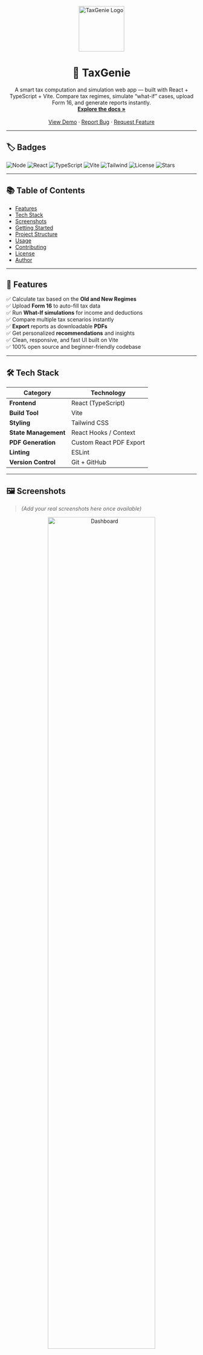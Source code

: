 <!-- PROJECT LOGO -->
<p align="center">
  <img src="assets/logo.png" alt="TaxGenie Logo" width="120" height="120">
</p>

<h1 align="center">🧮 TaxGenie</h1>

<p align="center">
  A smart tax computation and simulation web app — built with React + TypeScript + Vite.  
  Compare tax regimes, simulate “what-if” cases, upload Form 16, and generate reports instantly.
  <br />
  <a href="https://github.com/om-kumar-singh/TaxGenie"><strong>Explore the docs »</strong></a>
  <br />
  <br />
  <a href="https://github.com/om-kumar-singh/TaxGenie">View Demo</a>
  ·
  <a href="https://github.com/om-kumar-singh/TaxGenie/issues">Report Bug</a>
  ·
  <a href="https://github.com/om-kumar-singh/TaxGenie/issues">Request Feature</a>
</p>

---

## 🏷️ Badges

<p align="center">

![Node](https://img.shields.io/badge/Node.js-16%2B-green?logo=node.js)
![React](https://img.shields.io/badge/React-18-blue?logo=react)
![TypeScript](https://img.shields.io/badge/TypeScript-5.0-blue?logo=typescript)
![Vite](https://img.shields.io/badge/Vite-Build-orange?logo=vite)
![Tailwind](https://img.shields.io/badge/TailwindCSS-3.4-38B2AC?logo=tailwind-css)
![License](https://img.shields.io/github/license/om-kumar-singh/TaxGenie)
![Stars](https://img.shields.io/github/stars/om-kumar-singh/TaxGenie?style=social)

</p>

---

## 📚 Table of Contents

- [Features](#-features)
- [Tech Stack](#-tech-stack)
- [Screenshots](#-screenshots)
- [Getting Started](#-getting-started)
- [Project Structure](#-project-structure)
- [Usage](#-usage)
- [Contributing](#-contributing)
- [License](#-license)
- [Author](#-author)

---

## 🚀 Features

✅ Calculate tax based on the **Old and New Regimes**  
✅ Upload **Form 16** to auto-fill tax data  
✅ Run **What-If simulations** for income and deductions  
✅ Compare multiple tax scenarios instantly  
✅ **Export** reports as downloadable **PDFs**  
✅ Get personalized **recommendations** and insights  
✅ Clean, responsive, and fast UI built on Vite  
✅ 100% open source and beginner-friendly codebase  

---

## 🛠 Tech Stack

| Category | Technology |
|-----------|-------------|
| **Frontend** | React (TypeScript) |
| **Build Tool** | Vite |
| **Styling** | Tailwind CSS |
| **State Management** | React Hooks / Context |
| **PDF Generation** | Custom React PDF Export |
| **Linting** | ESLint |
| **Version Control** | Git + GitHub |

---

## 🖼 Screenshots

> *(Add your real screenshots here once available)*

<p align="center">
  <img src="assets/screenshots/dashboard.png" alt="Dashboard" width="75%"><br/>
  <em>Dashboard showing user tax computation and comparison</em>
</p>

---

## 🏁 Getting Started

Follow these steps to run the project locally:

### 1️⃣ Prerequisites

Install the following before you start:
- [Node.js](https://nodejs.org/) (v16+)
- npm or yarn
- Git

### 2️⃣ Clone the Repository

```bash
git clone https://github.com/om-kumar-singh/TaxGenie.git
cd TaxGenie
3️⃣ Install Dependencies
npm install
# or
yarn

4️⃣ Run the Development Server
npm run dev
# or
yarn dev


The app will be available at:
👉 http://localhost:5173

5️⃣ Build for Production
npm run build
# or
yarn build

6️⃣ Preview the Production Build
npm run preview
# or
yarn preview

📂 Project Structure
TaxGenie/
├── public/
├── src/
│   ├── components/
│   │   ├── ExportPDF.tsx
│   │   ├── FinancialInput.tsx
│   │   ├── Form16Upload.tsx
│   │   ├── GenieAssistant.tsx
│   │   ├── Header.tsx
│   │   ├── Recommendations.tsx
│   │   ├── TaxChatbot.tsx
│   │   ├── TaxComparison.tsx
│   │   └── WhatIfSimulator.tsx
│   ├── utils/
│   │   └── taxCalculator.ts
│   ├── types/
│   │   └── tax.ts
│   ├── App.tsx
│   ├── main.tsx
│   └── index.css
├── package.json
├── vite.config.ts
├── tailwind.config.js
├── postcss.config.js
├── eslint.config.js
├── tsconfig.json
└── README.md

💻 Usage

Open the app in your browser.

Enter your income, deductions, and investment details.

View tax results under both Old and New Regimes.

Use the What-If Simulator to test different financial scenarios.

Export your report as a PDF.

Optionally, upload Form 16 for quick automation.

